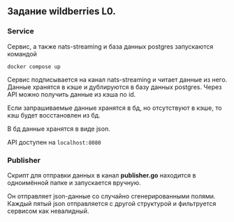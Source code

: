 ## Задание wildberries L0.

### Service

Cервис, а также nats-streaming и база данных postgres запускаются командой 

`docker compose up`

Сервис подписывается на канал nats-streaming и читает данные из него.
Данные хранятся в кэше и дублируются в базу данных postgres.
Через API можно получить данные из кэша по id.

Если запрашиваемые данные хранятся в бд, но отсутствуют в кэше, то кэш будет восстановлен из бд.

В бд данные хранятся в виде json.

API доступен на `localhost:8080`

### Publisher

Скрипт для отправки данных в канал **publisher.go** находится в одноимённой папке и запускается вручную.

Он отправляет json-данные со случайно сгенерированными полями.
Каждый пятый json отправляется с другой структурой и фильтруется сервисом как невалидный.

